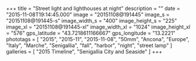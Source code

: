 +++
title = "Street light and lighthouses at night"
description = ""
date = "2015-11-08T19:14:45.000"
image = "20151108@191445"
image_s = "20151108@191445-s"
image_width_s = "400"
image_height_s = "225"
image_xl = "20151108@191445-xl"
image_width_xl = "1024"
image_height_xl = "576"
gps_latitude = "43.7218611166667"
gps_longitude = "13.2221"
phototags = [ "2015", "2015-11", "2015-11-08", "50mm", "Ancona", "Europe", "Italy", "Marche", "Senigallia", "fall", "harbor", "night", "street lamp" ]
galleries = [ "2015 Timeline", "Senigallia City and Seaside" ]
+++
